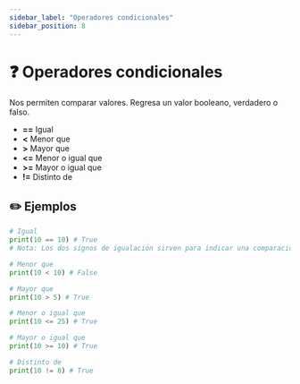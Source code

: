 ```yaml
---
sidebar_label: "Operadores condicionales"
sidebar_position: 8
---
```


# ❓ Operadores condicionales

Nos permiten comparar valores. Regresa un valor booleano, verdadero o falso.

- **==** Igual
- **<** Menor que
- **>** Mayor que
- **<=** Menor o igual que
- **>=** Mayor o igual que
- **!=** Distinto de

## ✏️ Ejemplos

```python title="Ejemplos de los operadores condicionales"
# Igual
print(10 == 10) # True
# Nota: Los dos signos de igualación sirven para indicar una comparación en contraste a un solo signo de igualación que se utiliza como asignación.

# Menor que
print(10 < 10) # False

# Mayor que
print(10 > 5) # True

# Menor o igual que
print(10 <= 25) # True

# Mayor o igual que
print(10 >= 10) # True

# Distinto de
print(10 != 8) # True
```
